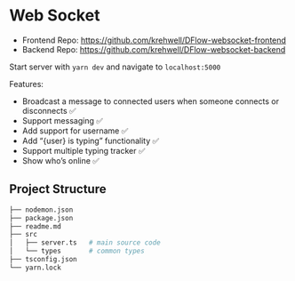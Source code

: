 # Web Socket

- Frontend Repo: https://github.com/krehwell/DFlow-websocket-frontend
- Backend Repo: https://github.com/krehwell/DFlow-websocket-backend

Start server with `yarn dev` and navigate to `localhost:5000`

Features: 
- Broadcast a message to connected users when someone connects or disconnects ✅
- Support messaging ✅
- Add support for username ✅
- Add “{user} is typing” functionality ✅
- Support multiple typing tracker ✅
- Show who’s online ✅

## Project Structure

```bash
├── nodemon.json
├── package.json
├── readme.md
├── src
│   ├── server.ts   # main source code
│   └── types       # common types
├── tsconfig.json
└── yarn.lock
```
